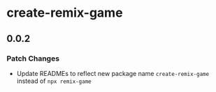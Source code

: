 # create-remix-game

## 0.0.2

### Patch Changes

- Update READMEs to reflect new package name `create-remix-game` instead of `npx remix-game`
